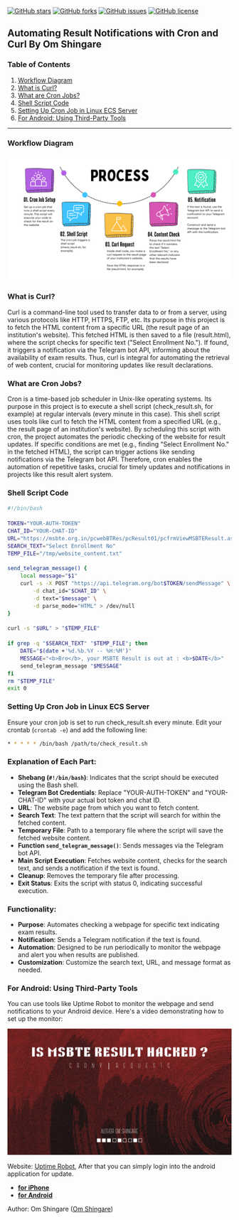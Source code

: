 [![GitHub stars](https://img.shields.io/github/stars/ShingareOm/n2resMSBTE?style=flat-square)](https://github.com/ShingareOm/n2resMSBTE/stargazers)
[![GitHub forks](https://img.shields.io/github/forks/ShingareOm/n2resMSBTE?style=flat-square)](https://github.com/ShingareOm/n2resMSBTE/network)
[![GitHub issues](https://img.shields.io/github/issues/ShingareOm/n2resMSBTE?style=flat-square)](https://github.com/ShingareOm/n2resMSBTE/issues)
[![GitHub license](https://img.shields.io/github/license/ShingareOm/n2resMSBTE?style=flat-square)](https://github.com/ShingareOm/n2resMSBTE/blob/main/LICENSE)

## Automating Result Notifications with Cron and Curl By Om Shingare

### Table of Contents
1. [Workflow Diagram](#workflow-diagram)
2. [What is Curl?](#what-is-curl)
3. [What are Cron Jobs?](#what-are-cron-jobs)
4. [Shell Script Code](#shell-script-code)
5. [Setting Up Cron Job in Linux ECS Server](#setting-up-cron-job-in-linux-ecs-server)
6. [For Android: Using Third-Party Tools](#for-android-using-third-party-tools)

---

### Workflow Diagram
![Workflow](/workflow.png)

### What is Curl?
Curl is a command-line tool used to transfer data to or from a server, using various protocols like HTTP, HTTPS, FTP, etc. Its purpose in this project is to fetch the HTML content from a specific URL (the result page of an institution's website). This fetched HTML is then saved to a file (result.html), where the script checks for specific text ("Select Enrollment No."). If found, it triggers a notification via the Telegram bot API, informing about the availability of exam results. Thus, curl is integral for automating the retrieval of web content, crucial for monitoring updates like result declarations.

### What are Cron Jobs?
Cron is a time-based job scheduler in Unix-like operating systems. Its purpose in this project is to execute a shell script (check_result.sh, for example) at regular intervals (every minute in this case). This shell script uses tools like curl to fetch the HTML content from a specified URL (e.g., the result page of an institution's website). By scheduling this script with cron, the project automates the periodic checking of the website for result updates. If specific conditions are met (e.g., finding "Select Enrollment No." in the fetched HTML), the script can trigger actions like sending notifications via the Telegram bot API. Therefore, cron enables the automation of repetitive tasks, crucial for timely updates and notifications in projects like this result alert system.

### Shell Script Code
```bash
#!/bin/bash

TOKEN="YOUR-AUTH-TOKEN"
CHAT_ID="YOUR-CHAT-ID"
URL="https://msbte.org.in/pcwebBTRes/pcResult01/pcfrmViewMSBTEResult.aspx"
SEARCH_TEXT="Select Enrollment No"
TEMP_FILE="/tmp/website_content.txt"

send_telegram_message() {
    local message="$1"
    curl -s -X POST "https://api.telegram.org/bot$TOKEN/sendMessage" \
        -d chat_id="$CHAT_ID" \
        -d text="$message" \
        -d parse_mode="HTML" > /dev/null
}

curl -s "$URL" > "$TEMP_FILE"

if grep -q "$SEARCH_TEXT" "$TEMP_FILE"; then
    DATE="$(date +'%d.%b.%Y -- %H:%M')"
    MESSAGE="<b>Bro</b>, your MSBTE Result is out at : <b>$DATE</b>"
    send_telegram_message "$MESSAGE"
fi
rm "$TEMP_FILE"
exit 0
```

### Setting Up Cron Job in Linux ECS Server
Ensure your cron job is set to run check_result.sh every minute. Edit your crontab (`crontab -e`) and add the following line:
```bash
* * * * * /bin/bash /path/to/check_result.sh
```

### Explanation of Each Part:
- **Shebang (`#!/bin/bash`)**: Indicates that the script should be executed using the Bash shell.
- **Telegram Bot Credentials**: Replace "YOUR-AUTH-TOKEN" and "YOUR-CHAT-ID" with your actual bot token and chat ID.
- **URL**: The website page from which you want to fetch content.
- **Search Text**: The text pattern that the script will search for within the fetched content.
- **Temporary File**: Path to a temporary file where the script will save the fetched website content.
- **Function `send_telegram_message()`**: Sends messages via the Telegram bot API.
- **Main Script Execution**: Fetches website content, checks for the search text, and sends a notification if the text is found.
- **Cleanup**: Removes the temporary file after processing.
- **Exit Status**: Exits the script with status 0, indicating successful execution.

### Functionality:
- **Purpose**: Automates checking a webpage for specific text indicating exam results.
- **Notification**: Sends a Telegram notification if the text is found.
- **Automation**: Designed to be run periodically to monitor the webpage and alert you when results are published.
- **Customization**: Customize the search text, URL, and message format as needed.

### For Android: Using Third-Party Tools
You can use tools like Uptime Robot to monitor the webpage and send notifications to your Android device. Here's a video demonstrating how to set up the monitor:

[![Uptime Robot Tutorial](/banner.png)](https://github.com/ShingareOm/n2resMSBTE/assets/109802903/bb524b53-aa9e-452d-982a-6fe2a990ec21)

Website: [Uptime Robot](https://uptimerobot.com), After that you can simply login into the android application for update.

<ul>
<li><strong><a href="https://itunes.apple.com/us/app/uptime-robot-app/id1104878581">for iPhone</a></strong></li>
<li><strong><a href="https://play.google.com/store/apps/details?id=com.uptimerobot">for Android</a></strong></li>
</ul>

Author: Om Shingare (<a href="https://in.linkedin.com/in/shingareom">Om Shingare</a>)
